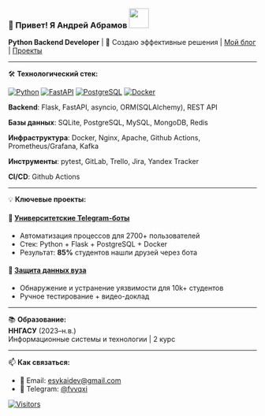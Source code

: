### 👋 Привет! Я Андрей Абрамов <img src="https://github.com/images/mona-whisper.gif" width="40">

**Python Backend Developer** | 🚀 Создаю эффективные решения | [Мой блог](https://akeidev.ru/blog/pages/blog/) | [Проекты](https://github.com/esykai?tab=repositories)

---

🛠 **Технологический стек:**

[![Python](https://img.shields.io/badge/Python-3.10%2B-blue?logo=python)](https://python.org)
[![FastAPI](https://img.shields.io/badge/FastAPI-0.95%2B-009688?logo=fastapi)](https://fastapi.tiangolo.com)
[![PostgreSQL](https://img.shields.io/badge/PostgreSQL-15%2B-336791?logo=postgresql)](https://postgresql.org)
[![Docker](https://img.shields.io/badge/Docker-24.0%2B-2496ED?logo=docker)](https://docker.com)

**Backend**: Flask, FastAPI, asyncio, ORM(SQLAlchemy), REST API

**Базы данных**: SQLite, PostgreSQL, MySQL, MongoDB, Redis

**Инфраструктура**: Docker, Nginx, Apache, Github Actions, Prometheus/Grafana, Kafka

**Инструменты**: pytest, GitLab, Trello, Jira, Yandex Tracker

**Cl/CD**: Github Actions

---

💡 **Ключевые проекты:**

#### 🤖 [Университетские Telegram-боты]()
- Автоматизация процессов для 2700+ пользователей
- Стек: Python + Flask + PostgreSQL + Docker
- Результат: **85%** студентов нашли друзей через бота

#### 🔐 [Защита данных вуза](https://akeidev.ru/blog/pages/blog/security/nngasu.html)
- Обнаружение и устранение уязвимости для 10k+ студентов
- Ручное тестирование + видео-доклад

---

📚 **Образование:**  
**ННГАСУ** (2023–н.в.)  
Информационные системы и технологии | 2 курс

---

📫 **Как связаться:**
- 💌 Email: esykaidev@gmail.com
- 📱 Telegram: [@fvvqxi](https://t.me/fvvqxi)

[![Visitors](https://komarev.com/ghpvc/?username=esykai&color=blue&label=Посетители+профиля)](https://github.com/esykai)
